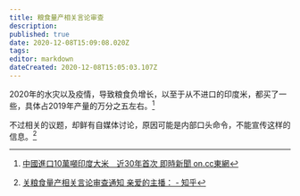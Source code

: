 ```yaml
---
title: 粮食量产相关言论审查
description: 
published: true
date: 2020-12-08T15:09:08.020Z
tags: 
editor: markdown
dateCreated: 2020-12-08T15:05:03.107Z
---
```


2020年的水灾以及疫情，导致粮食负增长，以至于从不进口的印度米，都买了一些，具体占2019年产量的万分之五左右。[^20201208150251]

[^20201208150251]: [中國進口10萬噸印度大米　近30年首次 即時新聞 on.cc東網](https://web.archive.org/web/20201208150251/https://hk.on.cc/hk/bkn/cnt/cnnews/20201205/bkn-20201205093851148-1205_00952_001.html)

不过相关的议题，却鲜有自媒体讨论，原因可能是内部口头命令，不能宣传这样的信息。[^ylgUN]

[^ylgUN]: [关粮食量产相关言论审查通知 亲爱的主播： - 知乎](https://archive.is/ylgUN "https://zhuanlan.zhihu.com/p/321958261")
